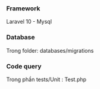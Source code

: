 ### Framework
Laravel 10 - Mysql

### Database 
Trong folder: databases/migrations

### Code query

Trong phần tests/Unit : Test.php
